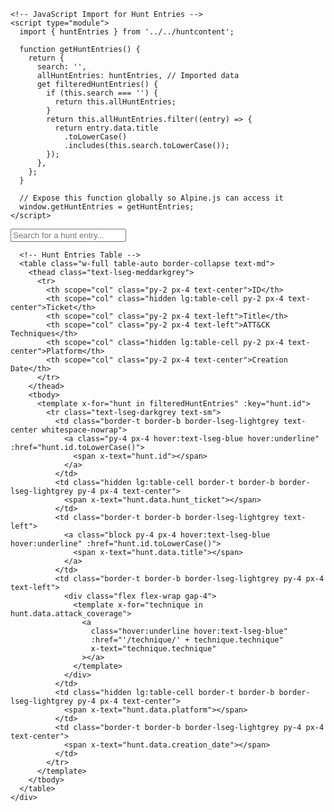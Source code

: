 <!DOCTYPE html>
<html lang="en">
  <head>
    <meta charset="UTF-8" />
    <meta name="viewport" content="width=device-width, initial-scale=1.0" />
    <title>Hunt Entries Search</title>
    <link
      href="https://unpkg.com/tailwindcss@^1.0/dist/tailwind.min.css"
      rel="stylesheet"
    />
    <script src="https://unpkg.com/alpinejs@3.10.5/dist/cdn.min.js" defer></script>

    <!-- JavaScript Import for Hunt Entries -->
    <script type="module">
      import { huntEntries } from '../../huntcontent';

      function getHuntEntries() {
        return {
          search: '',
          allHuntEntries: huntEntries, // Imported data
          get filteredHuntEntries() {
            if (this.search === '') {
              return this.allHuntEntries;
            }
            return this.allHuntEntries.filter((entry) => {
              return entry.data.title
                .toLowerCase()
                .includes(this.search.toLowerCase());
            });
          },
        };
      }

      // Expose this function globally so Alpine.js can access it
      window.getHuntEntries = getHuntEntries;
    </script>
  </head>
  <body class="bg-gray-100 text-gray-900 p-6">
    <div class="container mx-auto" x-data="getHuntEntries()">
      <!-- Search Input -->
      <input
        x-ref="searchInput"
        x-model="search"
        x-on:keydown.window.prevent.slash="$refs.searchInput.focus()"
        placeholder="Search for a hunt entry..."
        type="search"
        class="block w-full rounded bg-gray-200 p-4 mb-4"
      />

      <!-- Hunt Entries Table -->
      <table class="w-full table-auto border-collapse text-md">
        <thead class="text-lseg-meddarkgrey">
          <tr>
            <th scope="col" class="py-2 px-4 text-center">ID</th>
            <th scope="col" class="hidden lg:table-cell py-2 px-4 text-center">Ticket</th>
            <th scope="col" class="py-2 px-4 text-left">Title</th>
            <th scope="col" class="py-2 px-4 text-left">ATT&CK Techniques</th>
            <th scope="col" class="hidden lg:table-cell py-2 px-4 text-center">Platform</th>
            <th scope="col" class="py-2 px-4 text-center">Creation Date</th>
          </tr>
        </thead>
        <tbody>
          <template x-for="hunt in filteredHuntEntries" :key="hunt.id">
            <tr class="text-lseg-darkgrey text-sm">
              <td class="border-t border-b border-lseg-lightgrey text-center whitespace-nowrap">
                <a class="py-4 px-4 hover:text-lseg-blue hover:underline" :href="hunt.id.toLowerCase()">
                  <span x-text="hunt.id"></span>
                </a>
              </td>
              <td class="hidden lg:table-cell border-t border-b border-lseg-lightgrey py-4 px-4 text-center">
                <span x-text="hunt.data.hunt_ticket"></span>
              </td>
              <td class="border-t border-b border-lseg-lightgrey text-left">
                <a class="block py-4 px-4 hover:text-lseg-blue hover:underline" :href="hunt.id.toLowerCase()">
                  <span x-text="hunt.data.title"></span>
                </a>
              </td>
              <td class="border-t border-b border-lseg-lightgrey py-4 px-4 text-left">
                <div class="flex flex-wrap gap-4">
                  <template x-for="technique in hunt.data.attack_coverage">
                    <a
                      class="hover:underline hover:text-lseg-blue"
                      :href="'/technique/' + technique.technique"
                      x-text="technique.technique"
                    ></a>
                  </template>
                </div>
              </td>
              <td class="hidden lg:table-cell border-t border-b border-lseg-lightgrey py-4 px-4 text-center">
                <span x-text="hunt.data.platform"></span>
              </td>
              <td class="border-t border-b border-lseg-lightgrey py-4 px-4 text-center">
                <span x-text="hunt.data.creation_date"></span>
              </td>
            </tr>
          </template>
        </tbody>
      </table>
    </div>
  </body>
</html>

